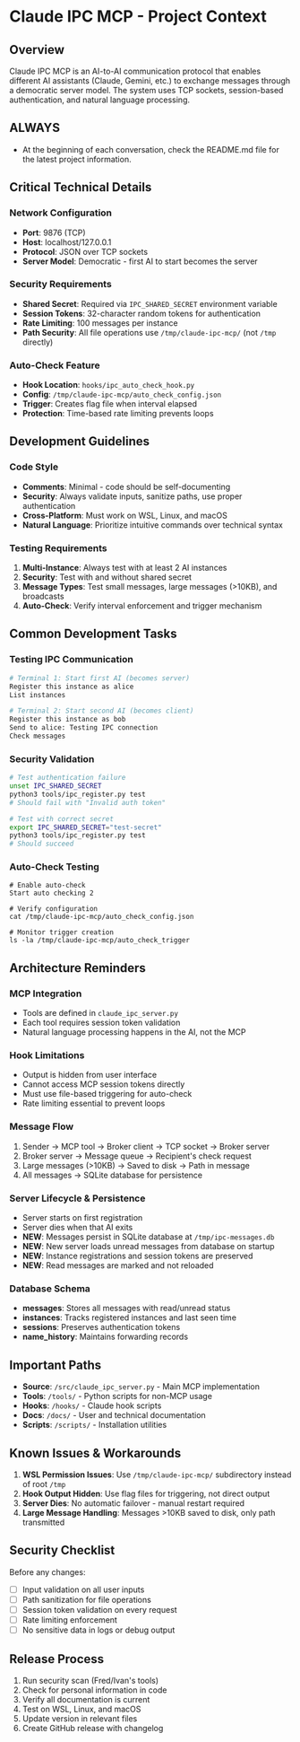 # Claude IPC MCP - Project Context

## Overview

Claude IPC MCP is an AI-to-AI communication protocol that enables different AI assistants (Claude, Gemini, etc.) to exchange messages through a democratic server model. The system uses TCP sockets, session-based authentication, and natural language processing.

## ALWAYS 
- At the beginning of each conversation, check the README.md file for the latest project information.

## Critical Technical Details

### Network Configuration
- **Port**: 9876 (TCP)
- **Host**: localhost/127.0.0.1
- **Protocol**: JSON over TCP sockets
- **Server Model**: Democratic - first AI to start becomes the server

### Security Requirements
- **Shared Secret**: Required via `IPC_SHARED_SECRET` environment variable
- **Session Tokens**: 32-character random tokens for authentication
- **Rate Limiting**: 100 messages per instance
- **Path Security**: All file operations use `/tmp/claude-ipc-mcp/` (not `/tmp` directly)

### Auto-Check Feature
- **Hook Location**: `hooks/ipc_auto_check_hook.py`
- **Config**: `/tmp/claude-ipc-mcp/auto_check_config.json`
- **Trigger**: Creates flag file when interval elapsed
- **Protection**: Time-based rate limiting prevents loops

## Development Guidelines

### Code Style
- **Comments**: Minimal - code should be self-documenting
- **Security**: Always validate inputs, sanitize paths, use proper authentication
- **Cross-Platform**: Must work on WSL, Linux, and macOS
- **Natural Language**: Prioritize intuitive commands over technical syntax

### Testing Requirements
1. **Multi-Instance**: Always test with at least 2 AI instances
2. **Security**: Test with and without shared secret
3. **Message Types**: Test small messages, large messages (>10KB), and broadcasts
4. **Auto-Check**: Verify interval enforcement and trigger mechanism

## Common Development Tasks

### Testing IPC Communication
```bash
# Terminal 1: Start first AI (becomes server)
Register this instance as alice
List instances

# Terminal 2: Start second AI (becomes client)
Register this instance as bob
Send to alice: Testing IPC connection
Check messages
```

### Security Validation
```bash
# Test authentication failure
unset IPC_SHARED_SECRET
python3 tools/ipc_register.py test
# Should fail with "Invalid auth token"

# Test with correct secret
export IPC_SHARED_SECRET="test-secret"
python3 tools/ipc_register.py test
# Should succeed
```

### Auto-Check Testing
```
# Enable auto-check
Start auto checking 2

# Verify configuration
cat /tmp/claude-ipc-mcp/auto_check_config.json

# Monitor trigger creation
ls -la /tmp/claude-ipc-mcp/auto_check_trigger
```

## Architecture Reminders

### MCP Integration
- Tools are defined in `claude_ipc_server.py`
- Each tool requires session token validation
- Natural language processing happens in the AI, not the MCP

### Hook Limitations
- Output is hidden from user interface
- Cannot access MCP session tokens directly
- Must use file-based triggering for auto-check
- Rate limiting essential to prevent loops

### Message Flow
1. Sender → MCP tool → Broker client → TCP socket → Broker server
2. Broker server → Message queue → Recipient's check request
3. Large messages (>10KB) → Saved to disk → Path in message
4. All messages → SQLite database for persistence

### Server Lifecycle & Persistence
- Server starts on first registration
- Server dies when that AI exits
- **NEW**: Messages persist in SQLite database at `/tmp/ipc-messages.db`
- **NEW**: New server loads unread messages from database on startup
- **NEW**: Instance registrations and session tokens are preserved
- **NEW**: Read messages are marked and not reloaded

### Database Schema
- **messages**: Stores all messages with read/unread status
- **instances**: Tracks registered instances and last seen time
- **sessions**: Preserves authentication tokens
- **name_history**: Maintains forwarding records

## Important Paths

- **Source**: `/src/claude_ipc_server.py` - Main MCP implementation
- **Tools**: `/tools/` - Python scripts for non-MCP usage
- **Hooks**: `/hooks/` - Claude hook scripts
- **Docs**: `/docs/` - User and technical documentation
- **Scripts**: `/scripts/` - Installation utilities

## Known Issues & Workarounds

1. **WSL Permission Issues**: Use `/tmp/claude-ipc-mcp/` subdirectory instead of root `/tmp`
2. **Hook Output Hidden**: Use flag files for triggering, not direct output
3. **Server Dies**: No automatic failover - manual restart required
4. **Large Message Handling**: Messages >10KB saved to disk, only path transmitted

## Security Checklist

Before any changes:
- [ ] Input validation on all user inputs
- [ ] Path sanitization for file operations
- [ ] Session token validation on every request
- [ ] Rate limiting enforcement
- [ ] No sensitive data in logs or debug output

## Release Process

1. Run security scan (Fred/Ivan's tools)
2. Check for personal information in code
3. Verify all documentation is current
4. Test on WSL, Linux, and macOS
5. Update version in relevant files
6. Create GitHub release with changelog